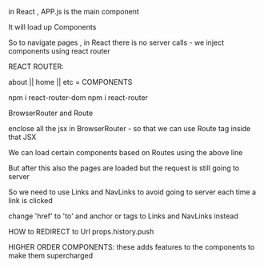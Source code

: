 in React , APP.js is the main component

It will load up Components

So to navigate pages , in React there is no server calls - we inject components using react router

REACT ROUTER:

about || home || etc = COMPONENTS

npm i react-router-dom
npm i react-router

BrowserRouter and Route

enclose all the jsx in BrowserRouter - so that we can use Route tag inside that JSX

<Route path='' component={}>

We can load certain components based on Routes using the above line

But after this also the pages are loaded but the request is still going to server

So we need to use Links and NavLinks to avoid going to server each time a link is clicked

change 'href' to 'to' and anchor or <a> tags to Links and NavLinks instead

HOW to REDIRECT to Url
props.history.push

HIGHER ORDER COMPONENTS:
these adds features to the components to make them supercharged
